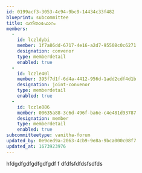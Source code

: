 ```yaml
---
id: 0199acf3-3053-4c94-9bc9-14434c33f482
blueprint: subcommittee
title: വനിതാഫോറം
members:
  -
    id: lczldybi
    member: 1f7a86dd-6717-4e16-a2d7-95508c0c6271
    designation: convenor
    type: memberdetail
    enabled: true
  -
    id: lczle40l
    member: 395f7d1f-6d4a-4412-956d-1add2cdf4d1b
    designation: joint-convenor
    type: memberdetail
    enabled: true
  -
    id: lczle886
    member: 00635a88-3c6d-496f-ba6e-c4e481d93787
    designation: member
    type: memberdetail
    enabled: true
subcommitteetype: vanitha-forum
updated_by: 0e9ced9a-2063-4cb9-9e8a-9bca000c08f7
updated_at: 1673923976
---
```

hfdgdfgdfgdfgdfgdf f 
dfdfsfdfdsfsdfds